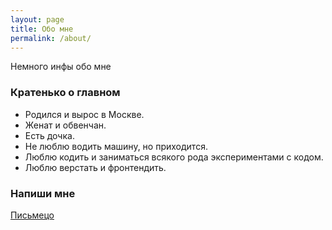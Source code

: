 ```yaml
---
layout: page
title: Обо мне
permalink: /about/
---
```


Немного инфы обо мне

### Кратенько о главном

* Родился и вырос в Москве.
* Женат и обвенчан.
* Есть дочка.
* Не люблю водить машину, но приходится.
* Люблю кодить и заниматься всякого рода экспериментами с кодом.
* Люблю верстать и фронтендить.

### Напиши мне

[Письмецо](mailto:guvatara@gmail.com)